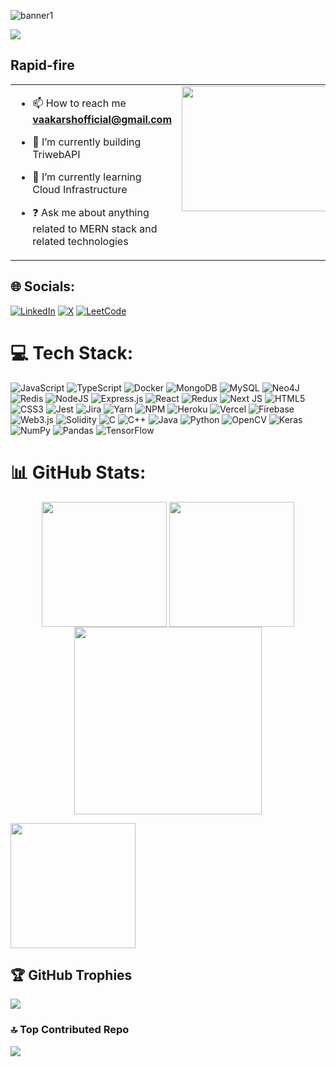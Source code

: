 ![banner1](https://github.com/sayedazharsabri/sayedazharsabri/assets/71922989/4528539f-c949-481e-a933-68c8bc839873)

[![](https://visitcount.itsvg.in/api?id=vermaaakarsh&icon=5&color=3)](https://visitcount.itsvg.in)

## Rapid-fire

<table><tr><td valign="top" width="50%">

- 📫 How to reach me **vaakarshofficial@gmail.com**

- 🔭 I’m currently building TriwebAPI

- 🌱 I’m currently learning Cloud Infrastructure

- ❓ Ask me about anything related to MERN stack and related technologies

</td><td valign="top" width="50%">

<img src="https://media.giphy.com/media/yQltwC4N8nzOE1WdDW/giphy.gif?cid=790b7611r8qyokyjwhi9diui3eo06pz16kxtqhaz6keazii2&ep=v1_gifs_search&rid=giphy.gif&ct=g" align="left" height="200" width="300" />

</td></tr></table>

## 🌐 Socials:

[![LinkedIn](https://img.shields.io/badge/LinkedIn-0077B5?style=for-the-badge&logo=linkedin&logoColor=white)](https://linkedin.com/in/aakarshverma) [![X](https://img.shields.io/badge/X-000000?style=for-the-badge&logo=x&logoColor=white)](https://x.com/AakarshVerma2)
[![LeetCode](https://img.shields.io/badge/-LeetCode-FFA116?style=for-the-badge&logo=LeetCode&logoColor=black)](https://leetcode.com/u/vaakarshofficial/)

# 💻 Tech Stack:

![JavaScript](https://img.shields.io/badge/javascript-%23323330.svg?style=for-the-badge&logo=javascript&logoColor=%23F7DF1E) ![TypeScript](https://img.shields.io/badge/typescript-%23007ACC.svg?style=for-the-badge&logo=typescript&logoColor=white) ![Docker](https://img.shields.io/badge/docker-%230db7ed.svg?style=for-the-badge&logo=docker&logoColor=white) ![MongoDB](https://img.shields.io/badge/MongoDB-%234ea94b.svg?style=for-the-badge&logo=mongodb&logoColor=white) ![MySQL](https://img.shields.io/badge/mysql-%2300000f.svg?style=for-the-badge&logo=mysql&logoColor=white) ![Neo4J](https://img.shields.io/badge/Neo4j-008CC1?style=for-the-badge&logo=neo4j&logoColor=white) ![Redis](https://img.shields.io/badge/redis-%23DD0031.svg?style=for-the-badge&logo=redis&logoColor=white) ![NodeJS](https://img.shields.io/badge/node.js-6DA55F?style=for-the-badge&logo=node.js&logoColor=white) ![Express.js](https://img.shields.io/badge/express.js-%23404d59.svg?style=for-the-badge&logo=express&logoColor=%2361DAFB) ![React](https://img.shields.io/badge/react-%2320232a.svg?style=for-the-badge&logo=react&logoColor=%2361DAFB) ![Redux](https://img.shields.io/badge/redux-%23593d88.svg?style=for-the-badge&logo=redux&logoColor=white) ![Next JS](https://img.shields.io/badge/Next-black?style=for-the-badge&logo=next.js&logoColor=white) ![HTML5](https://img.shields.io/badge/html5-%23E34F26.svg?style=for-the-badge&logo=html5&logoColor=white) ![CSS3](https://img.shields.io/badge/css3-%231572B6.svg?style=for-the-badge&logo=css3&logoColor=white) ![Jest](https://img.shields.io/badge/-jest-%23C21325?style=for-the-badge&logo=jest&logoColor=white) ![Jira](https://img.shields.io/badge/jira-%230A0FFF.svg?style=for-the-badge&logo=jira&logoColor=white) ![Yarn](https://img.shields.io/badge/yarn-%232C8EBB.svg?style=for-the-badge&logo=yarn&logoColor=white) ![NPM](https://img.shields.io/badge/NPM-%23CB3837.svg?style=for-the-badge&logo=npm&logoColor=white) ![Heroku](https://img.shields.io/badge/heroku-%23430098.svg?style=for-the-badge&logo=heroku&logoColor=white) ![Vercel](https://img.shields.io/badge/vercel-%23000000.svg?style=for-the-badge&logo=vercel&logoColor=white) ![Firebase](https://img.shields.io/badge/firebase-%23039BE5.svg?style=for-the-badge&logo=firebase) ![Web3.js](https://img.shields.io/badge/web3.js-F16822?style=for-the-badge&logo=web3.js&logoColor=white) ![Solidity](https://img.shields.io/badge/Solidity-%23363636.svg?style=for-the-badge&logo=solidity&logoColor=white) ![C](https://img.shields.io/badge/c-%2300599C.svg?style=for-the-badge&logo=c&logoColor=white) ![C++](https://img.shields.io/badge/c++-%2300599C.svg?style=for-the-badge&logo=c%2B%2B&logoColor=white) ![Java](https://img.shields.io/badge/java-%23ED8B00.svg?style=for-the-badge&logo=openjdk&logoColor=white) ![Python](https://img.shields.io/badge/python-3670A0?style=for-the-badge&logo=python&logoColor=ffdd54) ![OpenCV](https://img.shields.io/badge/opencv-%23white.svg?style=for-the-badge&logo=opencv&logoColor=white) ![Keras](https://img.shields.io/badge/Keras-%23D00000.svg?style=for-the-badge&logo=Keras&logoColor=white) ![NumPy](https://img.shields.io/badge/numpy-%23013243.svg?style=for-the-badge&logo=numpy&logoColor=white) ![Pandas](https://img.shields.io/badge/pandas-%23150458.svg?style=for-the-badge&logo=pandas&logoColor=white) ![TensorFlow](https://img.shields.io/badge/TensorFlow-%23FF6F00.svg?style=for-the-badge&logo=TensorFlow&logoColor=white)

# 📊 GitHub Stats:

<p align="center">

  <img height=200 align="center" src="https://github-readme-stats.vercel.app/api?username=vermaaakarsh&theme=merko&hide_border=false&include_all_commits=false&count_private=false" />
 
 <img height=200 align="center" src="https://github-readme-streak-stats.herokuapp.com/?user=vermaaakarsh&theme=merko&hide_border=false" />

 <img height=300 align="center" src="https://github-readme-stats.vercel.app/api/top-langs/?username=vermaaakarsh&theme=merko&layout=pie" />

</p>

<img height=200 align="center"
    src="https://github-readme-activity-graph.vercel.app/graph?username=vermaaakarsh&theme=merko"/>

## 🏆 GitHub Trophies

![](https://github-profile-trophy.vercel.app/?username=vermaaakarsh&theme=matrix&no-frame=false&no-bg=true&margin-w=4)

### 🔝 Top Contributed Repo

![](https://github-contributor-stats.vercel.app/api?username=vermaaakarsh&limit=5&theme=dark&combine_all_yearly_contributions=true)
